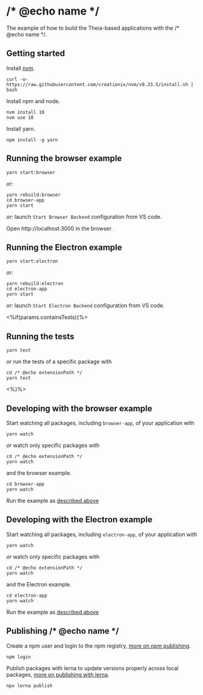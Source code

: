 # /* @echo name */
The example of how to build the Theia-based applications with the /* @echo name */.

## Getting started

Install [nvm](https://github.com/creationix/nvm#install-script).

    curl -o- https://raw.githubusercontent.com/creationix/nvm/v0.33.5/install.sh | bash

Install npm and node.

    nvm install 10
    nvm use 10

Install yarn.

    npm install -g yarn

## Running the browser example

    yarn start:browser

*or:*

    yarn rebuild:browser
    cd browser-app
    yarn start

*or:* launch `Start Browser Backend` configuration from VS code.

Open http://localhost:3000 in the browser.

## Running the Electron example

    yarn start:electron

*or:*

    yarn rebuild:electron
    cd electron-app
    yarn start

*or:* launch `Start Electron Backend` configuration from VS code.

<%if(params.containsTests){%>
## Running the tests

    yarn test

*or* run the tests of a specific package with

    cd /* @echo extensionPath */
    yarn test
    
<%}%>
## Developing with the browser example

Start watching all packages, including `browser-app`, of your application with

    yarn watch

*or* watch only specific packages with

    cd /* @echo extensionPath */
    yarn watch

and the browser example.

    cd browser-app
    yarn watch

Run the example as [described above](#Running-the-browser-example)
## Developing with the Electron example

Start watching all packages, including `electron-app`, of your application with

    yarn watch

*or* watch only specific packages with

    cd /* @echo extensionPath */
    yarn watch

and the Electron example.

    cd electron-app
    yarn watch

Run the example as [described above](#Running-the-Electron-example)

## Publishing /* @echo name */

Create a npm user and login to the npm registry, [more on npm publishing](https://docs.npmjs.com/getting-started/publishing-npm-packages).

    npm login

Publish packages with lerna to update versions properly across local packages, [more on publishing with lerna](https://github.com/lerna/lerna#publish).

    npx lerna publish
